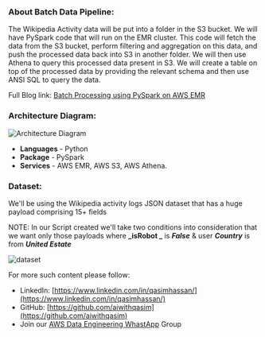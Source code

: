### About Batch Data Pipeline:

The Wikipedia Activity data will be put into a folder in the S3 bucket. We will have PySpark code that will run on the EMR cluster. This code will fetch the data from the S3  bucket, perform filtering and aggregation on this data, and push the processed data back into  S3 in another folder. We will then use Athena to query this processed data present in S3. We will create a table on top of the processed data by providing the relevant schema and then use  ANSI SQL to query the data.

Full Blog link: [Batch Processing using PySpark on AWS EMR](https://dev.to/aiwithqasim/batch-processing-using-pyspark-on-aws-emr-59n4)

### Architecture Diagram:

![Architecture Diagram](https://dev-to-uploads.s3.amazonaws.com/uploads/articles/gxpb963tyc7i5rf2qbw4.png)

- **Languages** - Python 
- **Package** - PySpark 
- **Services** - AWS EMR, AWS S3, AWS Athena.

### Dataset:

We'll be using the Wikipedia activity logs JSON dataset that has a huge payload comprising 15+ fields

NOTE: In our Script created we'll take two conditions into consideration that we want only those payloads where **_isRobot _** is **_False_** & user **_Country_** is from **_United Estate_**


![dataset](https://dev-to-uploads.s3.amazonaws.com/uploads/articles/m7osv4y1on84ssmjmqdx.png)

For more such content please follow:

- LinkedIn: [https://www.linkedin.com/in/qasimhassan/](https://www.linkedin.com/in/qasimhassan/)
- GitHub: [https://github.com/aiwithqasim](https://github.com/aiwithqasim)
- Join our [AWS Data Engineering WhastApp](https://chat.whatsapp.com/LoLXrRI18lPJlLiDK7Mson) Group 
